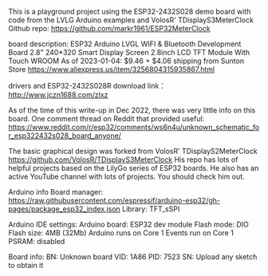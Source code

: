This is a playground project using the ESP32-2432S028 demo board with code from the LVLG Arduino examples and VolosR' TDisplayS3MeterClock
Github repo: https://github.com/markr1961/ESP32MeterClock

board description:  ESP32 Arduino LVGL WIFI & Bluetooth Development Board 2.8" 240*320 Smart Display Screen 2.8inch LCD TFT Module With Touch WROOM
As of 2023-01-04: $9.46 + $4.06 shipping from Sunton Store https://www.aliexpress.us/item/3256804315935867.html

drivers and ESP32-2432S028R download link： http://www.jczn1688.com/zlxz

As of the time of this write-up in Dec 2022, there was very little info on this board. One comment thread on Reddit that provided useful:
https://www.reddit.com/r/esp32/comments/ws6n4u/unknown_schematic_for_esp322432s028_board_anyone/

The basic graphical design was forked from VolosR' TDisplayS2MeterClock https://github.com/VolosR/TDisplayS3MeterClock
His repo has lots of helpful projects based on the LilyGo series of ESP32 boards. He also has an active YouTube channel with lots of projects. You should check him out.

Arduino info
Board manager:  https://raw.githubusercontent.com/espressif/arduino-esp32/gh-pages/package_esp32_index.json
Library:        TFT_sSPI

Arduino IDE settings:
Arduino board:  ESP32 dev module
Flash mode:     DIO
Flash size:     4MB (32Mb)
Arduino runs on Core 1
Events run on Core 1
PSRAM:          disabled

Board info:
BN:   Unknown board
VID:  1A86
PID:  7523
SN:   Upload any sketch to obtain it
